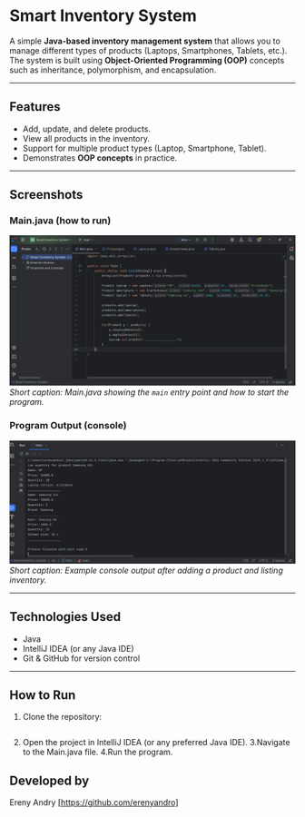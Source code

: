 # Smart Inventory System  

A simple **Java-based inventory management system** that allows you to manage different types of products (Laptops, Smartphones, Tablets, etc.).  
The system is built using **Object-Oriented Programming (OOP)** concepts such as inheritance, polymorphism, and encapsulation.  

---

## Features  
- Add, update, and delete products.  
- View all products in the inventory.  
- Support for multiple product types (Laptop, Smartphone, Tablet).  
- Demonstrates **OOP concepts** in practice.  

---
## Screenshots

### Main.java (how to run)
![Main.java - show main method and run instructions](screenshots/main.png)
*Short caption: Main.java showing the `main` entry point and how to start the program.*

### Program Output (console)
![Program output - adding and listing products](screenshots/output.png)
*Short caption: Example console output after adding a product and listing inventory.*

---
## Technologies Used  
- Java  
- IntelliJ IDEA (or any Java IDE)  
- Git & GitHub for version control  

---

## How to Run  
1. Clone the repository:  
   ```bash git clone https://github.com/erenyandro/SmartInventorySystem.git
2. Open the project in IntelliJ IDEA (or any preferred Java IDE).
3.Navigate to the Main.java file.
4.Run the program.


## Developed by 
Ereny Andry [https://github.com/erenyandro]
